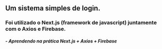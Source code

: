 ## Um sistema simples de login.

### Foi utilizado o Next.js (framework de javascript) juntamente com o Axios e Firebase.

##### - *Aprendendo na prática Next.js + Axios + Firebase*
